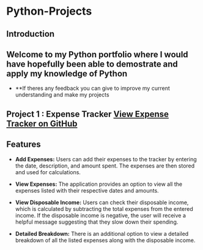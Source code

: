 # Python-Projects

## Introduction
## Welcome to my Python portfolio where I would have hopefully been able to demostrate and apply my knowledge of Python
- **If theres any feedback you can give to improve my current understanding and make my projects 

## Project 1 : Expense Tracker  [View Expense Tracker on GitHub](https://github.com/Bibs28/Python-Projects/blob/5cfefe79be4fcfe4e042996bb112b62e5621839d/expense_tracker.py)

## Features

- **Add Expenses:** Users can add their expenses to the tracker by entering the date, description, and amount spent. The expenses are then stored and used for calculations.

- **View Expenses:** The application provides an option to view all the expenses listed with their respective dates and amounts.

- **View Disposable Income:** Users can check their disposable income, which is calculated by subtracting the total expenses from the entered income. If the disposable income is negative, the user will receive a helpful message suggesting that they slow down their spending.

- **Detailed Breakdown:** There is an additional option to view a detailed breakdown of all the listed expenses along with the disposable income.

